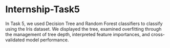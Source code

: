 # Internship-Task5
In Task 5, we used Decision Tree and Random Forest classifiers to classify using the Iris dataset. We displayed the tree, examined overfitting through the management of tree depth, interpreted feature importances, and cross-validated model performance.
